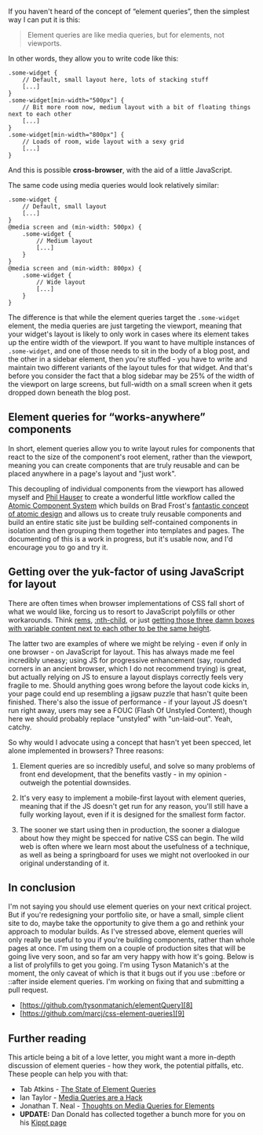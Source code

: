 If you haven't heard of the concept of “element queries”, then the simplest way I can put it is this:

> Element queries are like media queries, but for elements, not viewports.
> 

In other words, they allow you to write code like this:

    .some-widget {
        // Default, small layout here, lots of stacking stuff
        [...]
    }
    .some-widget[min-width="500px"] {
        // Bit more room now, medium layout with a bit of floating things next to each other
        [...]
    }
    .some-widget[min-width="800px"] {
        // Loads of room, wide layout with a sexy grid
        [...]
    }
    

And this is possible **cross-browser**, with the aid of a little JavaScript.

The same code using media queries would look relatively similar:

    .some-widget {
        // Default, small layout
        [...]
    }
    @media screen and (min-width: 500px) {
        .some-widget {
            // Medium layout
            [...]
        }
    }
    @media screen and (min-width: 800px) {
        .some-widget {
            // Wide layout
            [...]
        }
    }
    

The difference is that while the element queries target the `.some-widget` element, the media queries are just targeting the viewport, meaning that your widget's layout is likely to only work in cases where its element takes up the entire width of the viewport. If you want to have multiple instances of `.some-widget`, and one of those needs to sit in the body of a blog post, and the other in a sidebar element, then you're stuffed - you have to write and maintain two different variants of the layout tules for that widget. And that's before you consider the fact that a blog sidebar may be 25% of the width of the viewport on large screens, but full-width on a small screen when it gets dropped down beneath the blog post.

## Element queries for “works-anywhere” components

In short, element queries allow you to write layout rules for components that react to the size of the component's root element, rather than the viewport, meaning you can create components that are truly reusable and can be placed anywhere in a page's layout and "just work".

This decoupling of individual components from the viewport has allowed myself and [Phil Hauser](http://pjhauser.github.io/) to create a wonderful little workflow called the [Atomic Component System][3] which builds on Brad Frost's [fantastic concept of atomic design][4] and allows us to create truly reusable components and build an entire static site just be building self-contained components in isolation and then grouping them together into templates and pages. The documenting of this is a work in progress, but it's usable now, and I'd encourage you to go and try it.

## Getting over the yuk-factor of using JavaScript for layout

There are often times when browser implementations of CSS fall short of what we would like, forcing us to resort to JavaScript polyfills or other workarounds. Think [rems][5], [:nth-child][6], or just [getting those three damn boxes with variable content next to each other to be the same height][7].

The latter two are examples of where we might be relying - even if only in one browser - on JavaScript for layout. This has always made me feel incredibly uneasy; using JS for progressive enhancement (say, rounded corners in an ancient browser, which I do not recommend trying) is great, but actually relying on JS to ensure a layout displays correctly feels very fragile to me. Should anything goes wrong before the layout code kicks in, your page could end up resembling a jigsaw puzzle that hasn't quite been finished. There's also the issue of performance - if your layout JS doesn't run right away, users may see a FOUC (Flash Of Unstyled Content), though here we should probably replace "unstyled" with "un-laid-out". Yeah, catchy.

So why would I advocate using a concept that hasn't yet been specced, let alone implemented in browsers? Three reasons:

1. Element queries are so incredibly useful, and solve so many problems of front end development, that the benefits vastly - in my opinion - outweigh the potential downsides.

2. It's very easy to implement a mobile-first layout with element queries, meaning that if the JS doesn't get run for any reason, you'll still have a fully working layout, even if it is designed for the smallest form factor.

3. The sooner we start using then in production, the sooner a dialogue about how they might be specced for native CSS can begin. The wild web is often where we learn most about the usefulness of a technique, as well as being a springboard for uses we might not overlooked in our original understanding of it.

## In conclusion

I'm not saying you should use element queries on your next critical project. But if you're redesigning your portfolio site, or have a small, simple client site to do, maybe take the opportunity to give them a go and rethink your approach to modular builds. As I've stressed above, element queries will only really be useful to you if you're building components, rather than whole pages at once. I'm using them on a couple of production sites that will be going live very soon, and so far am very happy with how it's going. Below is a list of prolyfills to get you going. I'm using Tyson Matanich's at the moment, the only caveat of which is that it bugs out if you use ::before or ::after inside element queries. I'm working on fixing that and submitting a pull request.

* [https://github.com/tysonmatanich/elementQuery][8]
* [https://github.com/marcj/css-element-queries][9]

## Further reading

This article being a bit of a love letter, you might want a more in-depth discussion of element queries - how they work, the potential pitfalls, etc. These people can help you with that:

* Tab Atkins - [The State of Element Queries][10]
* Ian Taylor - [Media Queries are a Hack][11]
* Jonathan T. Neal - [Thoughts on Media Queries for Elements][12]
* **UPDATE:** Dan Donald has collected together a bunch more for you on his [Kippt page][13]



[0]: http://itsravenous.com/index.php/blog/tag/fred
[1]: http://itsravenous.com/index.php/blog/tag/workflow
[2]: http://itsravenous.com/index.php/blog/tag/components
[3]: https://github.com/pjhauser/atomic-component-system
[4]: http://bradfrostweb.com/blog/post/atomic-web-design/
[5]: https://www.npmjs.org/package/grunt-remfallback
[6]: http://selectivizr.com/
[7]: http://css-tricks.com/equal-height-blocks-in-rows/
[8]: https://github.com/tysonmatanich/elementQuery
[9]: https://github.com/marcj/css-element-queries
[10]: http://www.xanthir.com/b4VG0
[11]: http://ianstormtaylor.com/media-queries-are-a-hack/
[12]: http://www.jonathantneal.com/blog/thoughts-on-media-queries-for-elements/
[13]: https://kippt.com/hereinthehive/element-query-resources